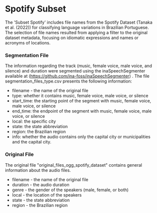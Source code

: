 # Spotify Subset

The 'Subset Spotify' includes file names from the Spotify Dataset (Tanaka et al. (2022)) for classifying language variations in Brazilian Portuguese. The selection of file names resulted from applying a filter to the original dataset metadata, focusing on idiomatic expressions and names or acronyms of locations.

### Segmentation File

The information regarding the track (music, female voice, male voice, and silence) and duration were segmented using the inaSpeechSegmenter available at (https://github.com/ina-foss/inaSpeechSegmenter) . The file segmentation_files_type.csv presents the following information:

- filename - the name of the original file
- type: whether it contains music, female voice, male voice, or silence
- start_time: the starting point of the segment with music, female voice, male voice, or silence
- end_time: the endpoint of the segment with music, female voice, male voice, or silence
- local: the specific city
- state: the state abbreviation
- region: the Brazilian region
- info: whether the audio contains only the capital city or municipalities and the capital city.

### Original File

The original file "original_files_ogg_spotify_dataset" contains general information about the audio files.

- filename - the name of the original file
- duration - the audio duration
- genre - the gender of the speakers (male, female, or both)
- local - the location of the speakers
- state - the state abbreviation
- region - the Brazilian region
